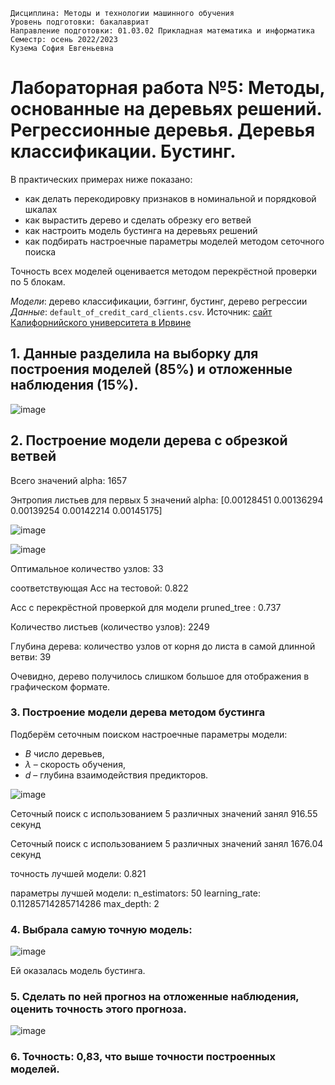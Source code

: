 `Дисциплина: Методы и технологии машинного обучения`   
`Уровень подготовки: бакалавриат`   
`Направление подготовки: 01.03.02 Прикладная математика и информатика`   
`Семестр: осень 2022/2023`   
`Кузема София Евгеньевна`
# Лабораторная работа №5: Методы, основанные на деревьях решений. Регрессионные деревья. Деревья классификации. Бустинг.  

В практических примерах ниже показано:   

* как делать перекодировку признаков в номинальной и порядковой шкалах
* как вырастить дерево и сделать обрезку его ветвей   
* как настроить модель бустинга на деревьях решений  
* как подбирать настроечные параметры моделей методом сеточного поиска  

Точность всех моделей оценивается методом перекрёстной проверки по 5 блокам.  

*Модели*: дерево классификации, бэггинг, бустинг, дерево регрессии  
*Данные*: `default_of_credit_card_clients.csv`. Источник: [сайт Калифорнийского университета в Ирвине](https://archive.ics.uci.edu/ml/datasets/in-vehicle+coupon+recommendation)
## 1. Данные разделила на  выборку для построения моделей (85%) и отложенные наблюдения (15%).

![image](https://user-images.githubusercontent.com/93768556/202890573-f91d0e25-804d-4c2d-a798-6a1674f7dc11.png)

## 2. Построение модели дерева с обрезкой ветвей
Всего значений alpha: 1657

Энтропия листьев для первых 5 значений alpha: [0.00128451 0.00136294 0.00139254 0.00142214 0.00145175]

![image](https://user-images.githubusercontent.com/93768556/202890795-cf5169b4-c941-48d7-b875-507010af5dda.png)

![image](https://user-images.githubusercontent.com/93768556/202890822-2e2da91c-ab15-4be9-affb-c64713b1a4e3.png)

Оптимальное количество узлов: 33 

соответствующая Acc на тестовой: 0.822 

Acc с перекрёстной проверкой для модели pruned_tree : 0.737

Количество листьев (количество узлов): 2249

Глубина дерева: количество узлов от корня до листа в самой длинной ветви: 39

Очевидно, дерево получилось слишком большое для отображения в графическом формате.
### 3. Построение модели дерева методом бустинга

Подберём сеточным поиском настроечные параметры модели:  
* $B$ число деревьев, 
* $\lambda$ – скорость обучения,
* $d$ – глубина взаимодействия предикторов.

![image](https://user-images.githubusercontent.com/93768556/202891491-64754150-ac07-4fce-8cc8-bad6191ea135.png)

Сеточный поиск c использованием 5 различных значений занял 916.55 секунд

Сеточный поиск c использованием 5 различных значений занял 1676.04 секунд

точность лучшей модели: 0.821

параметры лучшей модели:
  n_estimators: 50 
  learning_rate: 0.11285714285714286 
  max_depth: 2
  
  ### 4. Выбрала самую точную модель:
  
  ![image](https://user-images.githubusercontent.com/93768556/202907756-ea3673cd-3381-4b7c-9298-acd480a8725b.png)
  
  Ей оказалась модель бустинга.
  
  ### 5. Сделать по ней прогноз на отложенные наблюдения, оценить точность этого прогноза.
  
  ![image](https://user-images.githubusercontent.com/93768556/202907846-2e154602-53ed-4d70-97c1-912900ec12b9.png)
  
  ### 6. Точность: 0,83, что выше точности построенных моделей.


  
  
